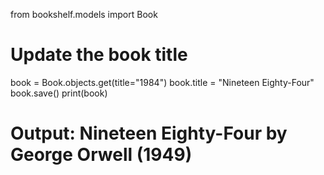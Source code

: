 from bookshelf.models import Book

# Update the book title
book = Book.objects.get(title="1984")
book.title = "Nineteen Eighty-Four"
book.save()
print(book)
# Output: Nineteen Eighty-Four by George Orwell (1949)
